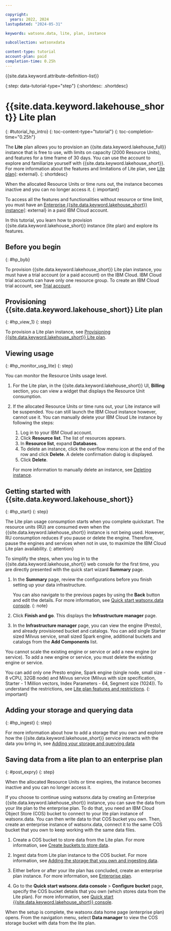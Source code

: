 ```yaml
---

copyright:
  years: 2022, 2024
lastupdated: "2024-05-31"

keywords: watsonx.data, lite, plan, instance

subcollection: watsonxdata

content-type: tutorial
account-plan: paid
completion-time: 0.25h
---
```



{{site.data.keyword.attribute-definition-list}}


{:step: data-tutorial-type="step"}
{:shortdesc: .shortdesc}


# {{site.data.keyword.lakehouse_short}} Lite plan
{: #tutorial_hp_intro}
{: toc-content-type="tutorial"}
{: toc-completion-time="0.25h"}

The **Lite** plan allows you to provision an {{site.data.keyword.lakehouse_full}} instance that is free to use, with limits on capacity (2000 Resource Units), and features for a time frame of 30 days. You can use the account to explore and familiarize yourself with {{site.data.keyword.lakehouse_short}}. For more information about the features and limitations of Lite plan, see [Lite plan](watsonxdata?topic=watsonxdata-pricing-plans-1#limitations-lite){: external}.
{: shortdesc}

When the allocated Resource Units or time runs out, the instance becomes inactive and you can no longer access it.
{: important}

To access all the features and functionalities without resource or time limit, you must have an [Enterprise {{site.data.keyword.lakehouse_short}} instance](watsonxdata?topic=watsonxdata-tutorial_prov_byol){: external} in a paid IBM Cloud account.

In this tutorial, you learn how to provision {{site.data.keyword.lakehouse_short}} instance (lite plan) and explore its features.






## Before you begin
{: #hp_byb}

To provision {{site.data.keyword.lakehouse_short}} Lite plan instance, you must have a trial account (or a paid account) on the IBM Cloud.
IBM Cloud trial accounts can have only one resource group. To create an IBM Cloud trial account, see [Trial account](https://cloud.ibm.com/docs/account?topic=account-accounts#trial).


## Provisioning {{site.data.keyword.lakehouse_short}} Lite plan
{: #hp_view_1}
{: step}

To provision a Lite plan instance, see [Provisioning {{site.data.keyword.lakehouse_short}} Lite plan](watsonxdata?topic=watsonxdata-tutorial_prov_lite_1).



## Viewing usage
{: #hp_monitor_usg_lite}
{: step}

You can monitor the Resource Units usage level.

1. For the Lite plan, in the {{site.data.keyword.lakehouse_short}} UI, **Billing** section, you can view a widget that displays the Resource Unit consumption.

1. If the allocated Resource Units or time runs out, your Lite instance will be suspended. You can still launch the IBM Cloud instance however, cannot use it. You can manually delete your IBM Cloud Lite instance by following the steps:

    1. Log in to your IBM Cloud account.
    2. Click **Resource list**. The list of resources appears.
    3. In **Resource list**, expand **Databases**.
    4. To delete an instance, click the overflow menu icon at the end of the row and click **Delete**. A delete confirmation dialog is displayed.
    5. Click **Delete**.

    For more information to manually delete an instance, see [Deleting instance](https://cloud.ibm.com/docs/watsonxdata?topic=watsonxdata-delete_lh).


## Getting started with {{site.data.keyword.lakehouse_short}}
{: #hp_start}
{: step}

The Lite plan usage consumption starts when you complete quickstart. The resource units (RU) are consumed even when the {{site.data.keyword.lakehouse_short}} instance is not being used. However, RU consumption reduces if you pause or delete the engine. Therefore, pause the engines and services when not in use, to maximize the IBM Cloud Lite plan availability.
{: attention}


To simplify the steps, when you log in to the {{site.data.keyword.lakehouse_short}} web console for the first time, you are directly presented with the quick start wizard **Summary** page.

1. In the **Summary** page, review the configurations before you finish setting up your data infrastructure.

    You can also navigate to the previous pages by using the **Back** button and edit the details. For more information, see [Quick start watsonx.data console](watsonxdata?topic=watsonxdata-quick_start).
    {: note}

2. Click **Finish and go**. This displays the **Infrastructure manager** page.

3. In the **Infrastructure manager** page, you can view the engine (Presto), and already provisioned bucket and catalogs. You can add single Starter sized Milvus service, small sized Spark engine, additional buckets and catalogs from the **Add Components** list.

You cannot scale the existing engine or service or add a new engine (or service). To add a new engine or service, you must delete the existing engine or service.

You can add only one Presto engine, Spark engine (single node, small size - 8 vCPU, 32GB node) and Milvus service (Milvus with size specification, Starter - 1 Million vectors, Index Parameters - 64, Segment size (1024)). To understand the restrictions, see [Lite plan features and restrictions](watsonxdata?topic=watsonxdata-pricing-plans-1).
{: important}

## Adding your storage and querying data
{: #hp_ingest}
{: step}

For more information about how to add a storage that you own and explore how the {{site.data.keyword.lakehouse_short}} service interacts with the data you bring in, see [Adding your storage and querying data](watsonxdata?topic=watsonxdata-tutorial_prov_custbckt1)

## Saving data from a lite plan to an enterprise plan
{: #post_expry}
{: step}

When the allocated Resource Units or time expires, the instance becomes inactive and you can no longer access it.

If you choose to continue using watsonx.data by creating an Enterprise {{site.data.keyword.lakehouse_short}} instance, you can save the data from your lite plan to the enterprise plan. To do that, you need an IBM Cloud Object Store (COS) bucket to connect to your lite plan instance of watsonx.data. You can then write data to that COS bucket you own. Then, create an enterprise instance of watsonx.data, connect it to the same COS bucket that you own to keep working with the same data files.


1. Create a COS bucket to store data from the Lite plan. For more information, see [Create buckets to store data](https://cloud.ibm.com/docs/cloud-object-storage?topic=cloud-object-storage-getting-started-cloud-object-storage#gs-create-buckets).

1. Ingest data from Lite plan instance to the COS bucket. For more information, see [Adding the storage that you own and ingesting data](watsonxdata?topic=watsonxdata-tutorial_prov_custbckt1#hp_ingest1).

2. Either before or after your lite plan has concluded, create an enterprise plan instance. For more information, see [Enterprise plan](watsonxdata?topic=watsonxdata-getting-started_1).

3. Go to the **Quick start watsonx.data console** > **Configure bucket** page, specify the COS bucket details that you own (which stores data from the Lite plan). For more information, see [Quick start {{site.data.keyword.lakehouse_short}} console](watsonxdata?topic=watsonxdata-quick_start).

When the setup is complete, the watsonx.data home page (enterprise plan) opens. From the navigation menu, select **Data manager** to view the COS storage bucket with data from the lite plan.
